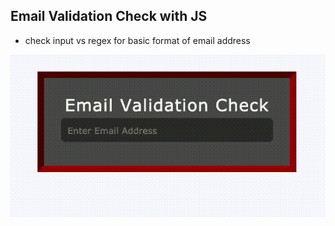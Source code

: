 ## Email Validation Check with JS

- check input vs regex for basic format of email address

![email validation check](img/email.gif)
